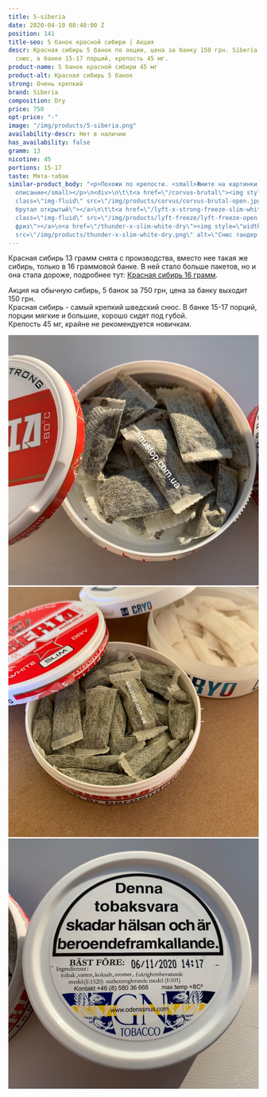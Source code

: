 ```yaml
---
title: 5-siberia
date: 2020-04-10 08:48:00 Z
position: 141
title-seo: 5 банок красной сибири | Акция
descr: Красная сибирь 5 банок по акции, цена за банку 150 грн. Siberia самый крепкий
  снюс, в банке 15-17 порций, крепость 45 мг.
product-name: 5 банок красной сибири 45 мг
product-alt: Красная сибирь 5 банок
strong: Очень крепкий
brand: Siberia
composition: Dry
price: 750
opt-price: "-"
image: "/img/products/5-siberia.png"
availability-descr: Нет в наличии
has_availability: false
gramm: 13
nicotine: 45
portions: 15-17
taste: Мята-табак
similar-product_body: "<p>Похожи по крепости. <small>Жмите на картинки и читайте полное
  описание</small></p>\n<div>\n\t\t<a href=\"/corvus-brutal\"><img style=\"width:32%\"
  class=\"img-fluid\" src=\"/img/products/corvus/corvus-brutal-open.jpg\" alt=\"Корвус
  брутал открытый\"></a>\n\t\t<a href=\"/lyft-x-strong-freeze-slim-white\"><img style=\"width:32%\"
  class=\"img-fluid\" src=\"/img/products/lyft-freeze/lyft-freeze-open.jpg\" alt=\"Лифт
  фриз\"></a>\n<a href=\"/thunder-x-slim-white-dry\"><img style=\"width:32%\" class=\"img-fluid\"
  src=\"/img/products/thunder-x-slim-white-dry.png\" alt=\"Снюс тандер х слим\"></a>\n</div>"
---
```


Красная сибирь 13 грамм снята с производства, вместо нее такая же сибирь, только в 16 граммовой банке. В ней стало больше пакетов, но и она стала дороже, подробнее тут: [Красная сибирь 16 грамм](/siberia-white).

Акция на обычную сибирь, 5 банок за 750 грн, цена за банку выходит 150 грн.<br>
Красная сибирь - самый крепкий шведский снюс. В банке 15-17 порций, порции мягкие и большие, хорошо сидят под губой.<br>
Крепость 45 мг, крайне не рекомендуется новичкам.
<div class="popup-gallery d-flex mb-2">
	<a class="mr-2" href="/img/products/siberia-white-dry/siberia-white-dry-open-large.jpg" title="Красная сибирь большие порции"><img class="img-fluid" src="/img/products/siberia-white-dry/siberia-white-dry-open-large.jpg" alt="Красная сибирь большие порции"></a>
	<a class="mr-2" href="/img/products/siberia-white-dry-slim/siberia-open-and-cryo.jpg" title="Красная сибирь слим, на заднем фоне <a href='/g4-cryo-slim-all-white-super-strong'>белый ванильный крио</a>"><img class="img-fluid" src="/img/products/siberia-white-dry-slim/siberia-open-and-cryo.jpg" alt="Красная сибирь слим white dry"></a>
	<a href="/img/products/siberia-white-dry/siberia-large-date.jpg" title="Годен до 6 ноября 2020 года"><img class="img-fluid" src="/img/products/siberia-white-dry/siberia-large-date.jpg" alt="Красная сибирь дата"></a>
</div>